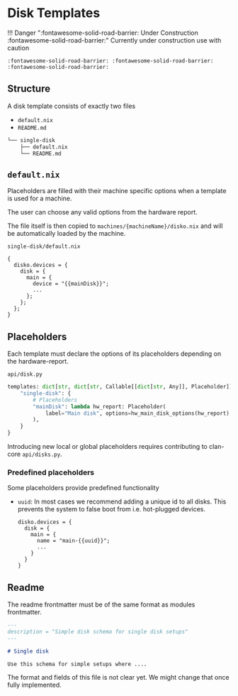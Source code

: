 # Disk Templates


!!! Danger ":fontawesome-solid-road-barrier: Under Construction :fontawesome-solid-road-barrier:"
    Currently under construction use with caution

    :fontawesome-solid-road-barrier: :fontawesome-solid-road-barrier: :fontawesome-solid-road-barrier:


## Structure

A disk template consists of exactly two files

- `default.nix`
- `README.md`

```sh
└── single-disk
    ├── default.nix
    └── README.md
```

## `default.nix`

Placeholders are filled with their machine specific options when a template is used for a machine.

The user can choose any valid options from the hardware report.

The file itself is then copied to `machines/{machineName}/disko.nix` and will be automatically loaded by the machine.

`single-disk/default.nix`
```
{
  disko.devices = {
    disk = {
      main = {
        device = "{{mainDisk}}";
        ...
      };
    };
  };
}
```

## Placeholders

Each template must declare the options of its placeholders depending on the hardware-report.

`api/disk.py`
```py
templates: dict[str, dict[str, Callable[[dict[str, Any]], Placeholder]]] = {
    "single-disk": {
        # Placeholders
        "mainDisk": lambda hw_report: Placeholder(
            label="Main disk", options=hw_main_disk_options(hw_report), required=True
        ),
    }
}
```

Introducing new local or global placeholders requires contributing to clan-core `api/disks.py`.

### Predefined placeholders

Some placeholders provide predefined functionality

- `uuid`: In most cases we recommend adding a unique id to all disks. This prevents the system to false boot from i.e. hot-plugged devices.
    ```
    disko.devices = {
      disk = {
        main = {
          name = "main-{{uuid}}";
          ...
        }
      }
    }
    ```


## Readme

The readme frontmatter must be of the same format as modules frontmatter.

```markdown
---
description = "Simple disk schema for single disk setups"
---

# Single disk

Use this schema for simple setups where ....

```


The format and fields of this file is not clear yet. We might change that once fully implemented.